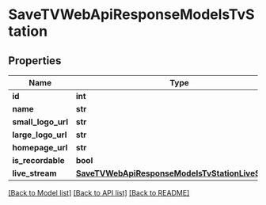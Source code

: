 # SaveTVWebApiResponseModelsTvStation

## Properties
Name | Type | Description | Notes
------------ | ------------- | ------------- | -------------
**id** | **int** |  | [optional] 
**name** | **str** |  | [optional] 
**small_logo_url** | **str** |  | [optional] 
**large_logo_url** | **str** |  | [optional] 
**homepage_url** | **str** |  | [optional] 
**is_recordable** | **bool** |  | [optional] 
**live_stream** | [**SaveTVWebApiResponseModelsTvStationLiveStream**](SaveTVWebApiResponseModelsTvStationLiveStream.md) |  | [optional] 

[[Back to Model list]](../README.md#documentation-for-models) [[Back to API list]](../README.md#documentation-for-api-endpoints) [[Back to README]](../README.md)


